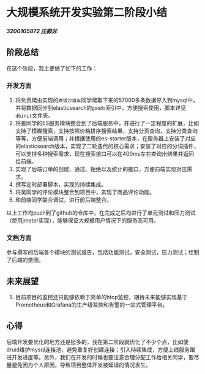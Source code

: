 # 大规模系统开发实验第二阶段小结

##### 3200105872 庄毅非

## 阶段总结

在这个阶段，我主要做了如下的工作：

### 开发方面

1. 将负责爬虫实现的`晚饭沙滩车`同学爬取下来的57000多条数据导入到mysql中，并将数据同步到elasticsearch的`goods`索引中，方便搜索使用，脚本详见`dbinit`文件夹。
2. 将姜同学的ES服务模块整合到了后端服务中，并进行了一定程度的扩展，比如支持了模糊搜索，支持按照价格排序搜索结果，支持分页查询，支持分类查询等等，方便前端调用；并根据使用的es-starter版本，在服务器上安装了对应的elasticsearch版本，实现了二轮迭代的核心需求；安装了对应的分词插件，可以支持多种搜索需求，现在搜索接口可以在400ms左右查询出结果并返回给前端。
3. 实现了后端订单的创建、通过、拒绝以及统计的接口，方便前端实现对应需求。
4. 撰写定时部署脚本，实现的持续集成。
5. 将吴同学的评论模块整合到项目中，实现了商品评论功能。
6. 和前端同学联合调试，进行前后端整合。



以上工作均push到了github的仓库中，在完成之后均进行了单元测试和压力测试（使用jmeter实现），能够保证大规模用户情况下的服务高可用。

### 文档方面

参与撰写的后端各个模块的测试报告，包括功能测试，安全测试，压力测试；绘制了后端的类图。

## 未来展望

1. 目前项目的监控还只能够依赖于简单的htop监控，期待未来能够实现基于Prometheus和Grafana的生产级监控和告警的一站式管理平台。



## 心得

​	后端开发要优化的地方还是挺多的，我在第二阶段就优化了不少个点，比如使druid维护mysql连接池，避免重复好创建连接；引入持续集成，方便上线服务跟进开发进度等。另外，我们在开发的时候也要注意合理分配工作给相关同学，要尽量避免因为个人原因，导致项目整体开发被延误的情况发生。